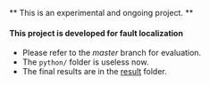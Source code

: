 ** This is an experimental and ongoing project. **

#### This project is developed for fault localization

* Please refer to the *master* branch for evaluation.
* The `python/` folder is useless now.
* The final results are in the [result](result) folder.